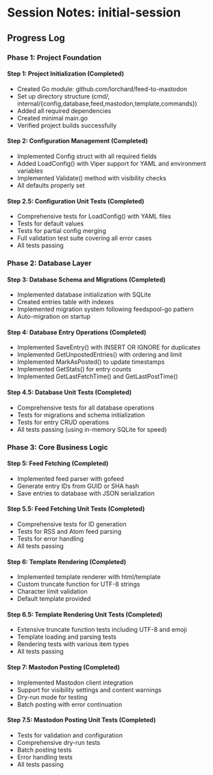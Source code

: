 # Session Notes: initial-session

## Progress Log

### Phase 1: Project Foundation

#### Step 1: Project Initialization (Completed)
- Created Go module: github.com/lorchard/feed-to-mastodon
- Set up directory structure (cmd/, internal/{config,database,feed,mastodon,template,commands})
- Added all required dependencies
- Created minimal main.go
- Verified project builds successfully

#### Step 2: Configuration Management (Completed)
- Implemented Config struct with all required fields
- Added LoadConfig() with Viper support for YAML and environment variables
- Implemented Validate() method with visibility checks
- All defaults properly set

#### Step 2.5: Configuration Unit Tests (Completed)
- Comprehensive tests for LoadConfig() with YAML files
- Tests for default values
- Tests for partial config merging
- Full validation test suite covering all error cases
- All tests passing

### Phase 2: Database Layer

#### Step 3: Database Schema and Migrations (Completed)
- Implemented database initialization with SQLite
- Created entries table with indexes
- Implemented migration system following feedspool-go pattern
- Auto-migration on startup

#### Step 4: Database Entry Operations (Completed)
- Implemented SaveEntry() with INSERT OR IGNORE for duplicates
- Implemented GetUnpostedEntries() with ordering and limit
- Implemented MarkAsPosted() to update timestamps
- Implemented GetStats() for entry counts
- Implemented GetLastFetchTime() and GetLastPostTime()

#### Step 4.5: Database Unit Tests (Completed)
- Comprehensive tests for all database operations
- Tests for migrations and schema initialization
- Tests for entry CRUD operations
- All tests passing (using in-memory SQLite for speed)

### Phase 3: Core Business Logic

#### Step 5: Feed Fetching (Completed)
- Implemented feed parser with gofeed
- Generate entry IDs from GUID or SHA hash
- Save entries to database with JSON serialization

#### Step 5.5: Feed Fetching Unit Tests (Completed)
- Comprehensive tests for ID generation
- Tests for RSS and Atom feed parsing
- Tests for error handling
- All tests passing

#### Step 6: Template Rendering (Completed)
- Implemented template renderer with html/template
- Custom truncate function for UTF-8 strings
- Character limit validation
- Default template provided

#### Step 6.5: Template Rendering Unit Tests (Completed)
- Extensive truncate function tests including UTF-8 and emoji
- Template loading and parsing tests
- Rendering tests with various item types
- All tests passing

#### Step 7: Mastodon Posting (Completed)
- Implemented Mastodon client integration
- Support for visibility settings and content warnings
- Dry-run mode for testing
- Batch posting with error continuation

#### Step 7.5: Mastodon Posting Unit Tests (Completed)
- Tests for validation and configuration
- Comprehensive dry-run tests
- Batch posting tests
- Error handling tests
- All tests passing
